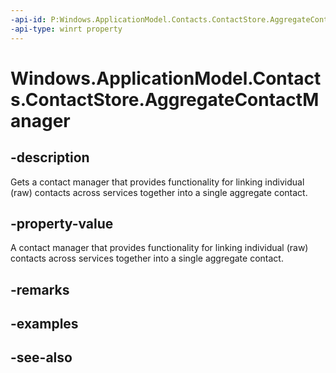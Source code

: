 ----api-id: P:Windows.ApplicationModel.Contacts.ContactStore.AggregateContactManager
-api-type: winrt property
---<!-- Property syntaxpublic Windows.ApplicationModel.Contacts.AggregateContactManager AggregateContactManager { get; }--># Windows.ApplicationModel.Contacts.ContactStore.AggregateContactManager## -descriptionGets a contact manager that provides functionality for linking individual (raw) contacts across services together into a single aggregate contact.## -property-valueA contact manager that provides functionality for linking individual (raw) contacts across services together into a single aggregate contact.## -remarks## -examples## -see-also